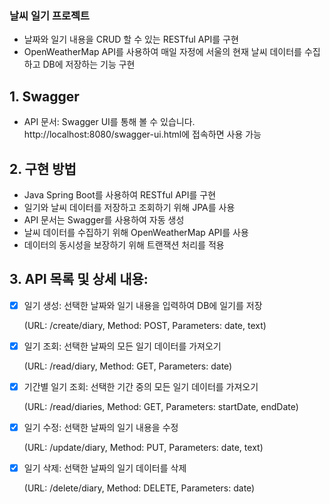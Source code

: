 ### 날씨 일기 프로젝트
 - 날짜와 일기 내용을 CRUD 할 수 있는 RESTful API를 구현
 - OpenWeatherMap API를 사용하여 매일 자정에 서울의 현재 날씨 데이터를 수집하고 DB에 저장하는 기능 구현

## 1. Swagger
 - API 문서: Swagger UI를 통해 볼 수 있습니다. http://localhost:8080/swagger-ui.html에 접속하면 사용 가능

## 2. 구현 방법
 - Java Spring Boot를 사용하여 RESTful API를 구현
 - 일기와 날씨 데이터를 저장하고 조회하기 위해 JPA를 사용
 - API 문서는 Swagger를 사용하여 자동 생성
 - 날씨 데이터를 수집하기 위해 OpenWeatherMap API를 사용
 - 데이터의 동시성을 보장하기 위해 트랜잭션 처리를 적용

## 3. API 목록 및 상세 내용:
 - [x] 일기 생성: 선택한 날짜와 일기 내용을 입력하여 DB에 일기를 저장
 
   (URL: /create/diary, Method: POST, Parameters: date, text)

 - [x] 일기 조회: 선택한 날짜의 모든 일기 데이터를 가져오기
 
   (URL: /read/diary, Method: GET, Parameters: date)
   
 - [x] 기간별 일기 조회: 선택한 기간 중의 모든 일기 데이터를 가져오기
 
   (URL: /read/diaries, Method: GET, Parameters: startDate, endDate)
   
 - [x] 일기 수정: 선택한 날짜의 일기 내용을 수정
 
   (URL: /update/diary, Method: PUT, Parameters: date, text)
   
 - [x] 일기 삭제: 선택한 날짜의 일기 데이터를 삭제
 
   (URL: /delete/diary, Method: DELETE, Parameters: date)
